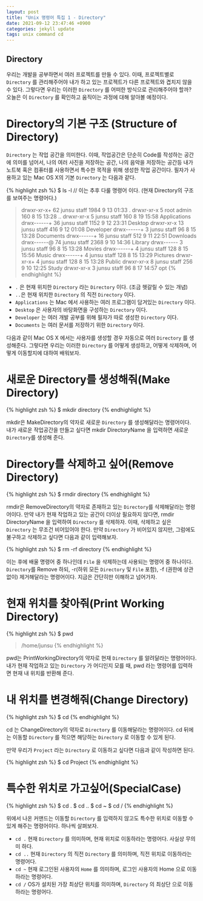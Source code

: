 ```yaml
---
layout: post
title: "Unix 명령어 특집 1 - Directory"
date: 2021-09-12 23:47:46 +0900
categories: jekyll update
tags: unix command cd
---
```


## Directory

우리는 개발을 공부하면서 여러 프로젝트를 만들 수 있다. 이때, 프로젝트별로 `Directory` 를 관리해주어야 내가 하고 있는 프로젝트가 다른 프로젝트와 겹치지 않을 수 있다. 그렇다면 우리는 이러한 `Directory` 를 어떠한 방식으로 관리해주어야 할까? 오늘은 이 `Directory` 를 확인하고 움직이는 과정에 대해 알아볼 예정이다.

# Directory의 기본 구조 (Structure of Directory)

`Directory` 는 작업 공간을 의미한다. 이때, 작업공간은 단순히 Code를 작성하는 공간에 의미를 넘어서, 나의 여러 사진을 저장하는 공간, 나의 음악을 저장하는 공간등 내가 노트북 혹은 컴퓨터를 사용하면서 특수한 목적을 위해 생성한 작업 공간이다. 필자가 사용하고 있는 Mac OS X의 기본 `Directory` 는 다음과 같다.

{% highlight zsh %}
$ ls -l // 이는 추후 다룰 명령어 이다. (현재 Directory의 구조를 보여주는 명령어다.)

> drwxr-xr-x+ 62 junsu staff 1984 9 13 01:33 .
> drwxr-xr-x 5 root admin 160 8 15 13:28 ..
> drwxr-xr-x 5 junsu staff 160 8 19 15:58 Applications
> drwx------+ 36 junsu staff 1152 9 12 23:31 Desktop
> drwxr-xr-x 13 junsu staff 416 9 12 01:08 Developer
> drwx------+ 3 junsu staff 96 8 15 13:28 Documents
> drwx------+ 16 junsu staff 512 9 11 22:51 Downloads
> drwx------@ 74 junsu staff 2368 9 10 14:36 Library
> drwx------ 3 junsu staff 96 8 15 13:28 Movies
> drwx------+ 4 junsu staff 128 8 15 15:56 Music
> drwx------+ 4 junsu staff 128 8 15 13:29 Pictures
> drwxr-xr-x+ 4 junsu staff 128 8 15 13:28 Public
> drwxr-xr-x 8 junsu staff 256 9 10 12:25 Study
> drwxr-xr-x 3 junsu staff 96 8 17 14:57 opt
> {% endhighlight %}

- `.` 은 현재 위치한 `Directory` 라는 `Directory` 이다. (조금 헷갈릴 수 있는 개념)
- `..`은 현재 위치한 `Directory` 의 직전 `Directory` 이다.
- `Applications` 는 Mac 에서 사용하는 여러 프로그램이 담겨있는 `Directory` 이다.
- `Desktop` 은 사용자의 바탕화면을 구성하는 `Directory` 이다.
- `Developer` 는 여러 개발 공부를 위해 필자가 따로 생성한 `Directory` 이다.
- `Documents` 는 여러 문서를 저장하기 위한 `Directory` 이다.

다음과 같이 Mac OS X 에서는 사용자를 생성할 경우 자동으로 여러 `Directory` 를 생성해준다. 그렇다면 우리는 이러한 `Directory` 를 어떻게 생성하고, 어떻게 삭제하며, 어떻게 이동할지에 대하여 배워보자.

# 새로운 Directory를 생성해줘(Make Directory)

{% highlight zsh %}
$ mkdir directory
{% endhighlight %}

mkdir은 MakeDirectory의 약자로 새로운 `Directory` 를 생성해달라는 명령어이다. 내가 새로운 작업공간을 만들고 싶다면 mkdir DirectoryName 을 입력하면 새로운 `Directory`를 생성해 준다.

# Directory를 삭제하고 싶어(Remove Directory)

{% highlight zsh %}
$ rmdir directory
{% endhighlight %}

rmdir은 RemoveDirectory의 약자로 존재하고 있는 `Directory`를 삭제해달라는 명령어이다. 만약 내가 현재 작업하고 있는 공간이 더이상 필요하지 않다면, rmdir DirectoryName 을 입력하여 `Directory` 를 삭제하자. 이때, 삭제하고 싶은 `Directory` 는 무조건 비어있어야 한다. 만약 `Directory` 가 비어있지 않지만, 그럼에도 불구하고 삭제하고 싶다면 다음과 같이 입력해보자.

{% highlight zsh %}
$ rm -rf directory
{% endhighlight %}

이는 후에 배울 명령어 중 하나인데 `File` 을 삭제하는데 사용되는 명령어 중 하나이다. `Directory`를 Remove 하되, -r(하위 모든 `Directory` 및 `File` 포함), -f (권한에 상관없이) 제거해달라는 명령어이다. 지금은 간단히만 이해하고 넘어가자.

# 현재 위치를 찾아줘(Print Working Directory)

{% highlight zsh %}
$ pwd

> /home/junsu
> {% endhighlight %}

pwd는 PrintWorkingDirectory의 약자로 현재 `Directory` 를 알려달라는 명령어이다. 내가 현재 작업하고 있는 `Directory` 가 어디인지 모를 때, pwd 라는 명령어를 입력하면 현재 내 위치를 반환해 준다.

# 내 위치를 변경해줘(Change Directory)

{% highlight zsh %}
$ cd
{% endhighlight %}

cd 는 ChangeDirectory의 약자로 `Directory` 를 이동해달라는 명령어이다. cd 뒤에는 이동할 `Directory` 를 적으면 해당하는 `Directory` 로 이동할 수 있게 된다.

만약 우리가 `Project` 라는 `Directory` 로 이동하고 싶다면 다음과 같이 작성하면 된다.

{% highlight zsh %}
$ cd Project
{% endhighlight %}

# 특수한 위치로 가고싶어(SpecialCase)

{% highlight zsh %}
$ cd .
$ cd ..
$ cd ~
$ cd /
{% endhighlight %}

위에서 나온 커맨드는 이동할 `Directory` 를 입력하지 않고도 특수한 위치로 이동할 수 있게 해주는 명령어이다. 하나씩 살펴보자.

- `cd .` 현재 `Directory` 를 의미하며, 현재 위치로 이동하라는 명령어다. 사실상 무의미 하다.
- `cd ..` 현재 `Directory` 의 직전 `Directory` 를 의미하며, 직전 위치로 이동하라는 명령어다.
- `cd ~` 현재 로그인된 사용자의 `Home` 를 의미하며, 로그인 사용자의 Home 으로 이동하라는 명령어다.
- `cd /` OS가 설치된 가장 최상단 위치를 의미하며, `Directory` 의 최상단 으로 이동하라는 명령어다.
